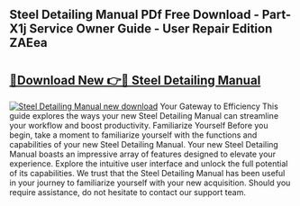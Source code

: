 ## Steel Detailing Manual PDf Free Download - Part-X1j Service Owner Guide - User Repair Edition ZAEea

# <h2><a href="http://bc74995.oget.top/?id=Steel+Detailing+Manual">🔗Download New 👉🔴 Steel Detailing Manual</a></h2>

[![Steel Detailing Manual new download](https://i.imgur.com/5g1atiW.png)](http://bc74995.oget.top/?id=Steel+Detailing+Manual)
Your Gateway to Efficiency This guide explores the ways your new Steel Detailing Manual can streamline your workflow and boost productivity. Familiarize Yourself Before you begin, take a moment to familiarize yourself with the functions and capabilities of your new Steel Detailing Manual. Your new Steel Detailing Manual boasts an impressive array of features designed to elevate your experience. Explore the intuitive user interface and unlock the full potential of its capabilities. We trust that the Steel Detailing Manual has been useful in your journey to familiarize yourself with your new acquisition. Should you require assistance, do not hesitate to contact our support team.
